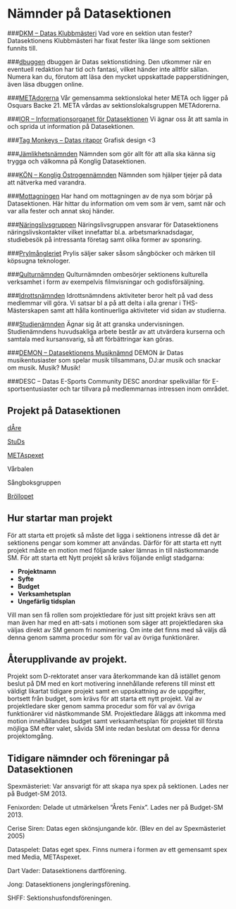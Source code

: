 # Nämnder på Datasektionen

###[DKM – Datas Klubbmästeri](/namnder/dkm)
Vad vore en sektion utan fester? Datasektionens Klubbmästeri har fixat fester lika länge som sektionen funnits till.

###[dbuggen](http://dbu.gg)
dbuggen är Datas sektionstidning. Den utkommer när en eventuell redaktion har tid och fantasi, vilket händer inte alltför sällan. Numera kan du, förutom att läsa den mycket uppskattade papperstidningen, även läsa dbuggen online.

###[METAdorerna](/namnder/metadorerna)
Vår gemensamma sektionslokal heter META och ligger på Osquars Backe 21. META vårdas av sektionslokalsgruppen METAdorerna.

###[IOR – Informationsorganet för Datasektionen](/namnder/informationsorganet)
Vi ägnar oss åt att samla in och sprida ut information på Datasektionen.

###[Tag Monkeys – Datas ritapor](/namnder/tag-monkeys)
Grafisk design <3

###[Jämlikhetsnämnden](/namnder/jamlikhetsnamnden)
Nämnden som gör allt för att alla ska känna sig trygga och välkomna på Konglig Datasektionen.

###[KÖN – Konglig Östrogennämnden](/namnder/konglig-ostrogennamnden)
Nämnden som hjälper tjejer på data att nätverka med varandra.

###[Mottagningen](/namnder/mottagningen)
Har hand om mottagningen av de nya som börjar på Datasektionen. Här hittar du information om vem som är vem, samt när och var alla fester och annat skoj händer.

###[Näringslivsgruppen](/namnder/naringslivsgruppen)
Näringslivsgruppen ansvarar för Datasektionens näringslivskontakter vilket innefattar bl.a. arbetsmarknadsdagar, studiebesök på intressanta företag samt olika former av sponsring.

###[Prylmångleriet](/namnder/prylmangleriet)
Prylis säljer saker såsom sångböcker och märken till köpsugna teknologer.

###[Qulturnämnden](/namnder/qulturnamnden)
Qulturnämnden ombesörjer sektionens kulturella verksamhet i form av exempelvis filmvisningar och godisförsäljning.

###[Idrottsnämnden](/namnder/idrottsnamnden)
Idrottsnämndens aktiviteter beror helt på vad dess medlemmar vill göra.
Vi satsar bl a på att delta i alla grenar i THS-Mästerskapen samt att
hålla kontinuerliga aktiviteter vid sidan av studierna.

###[Studienämnden](/namnder/studienamnden)
Ägnar sig åt att granska undervisningen. Studienämndens huvudsakliga arbete består av att utvärdera kurserna och samtala med kursansvarig, så att förbättringar kan göras.

###[DEMON – Datasektionens Musiknämnd](/namnder/datasektionens-musiknamnd)
DEMON är Datas musikentusiaster som spelar musik tillsammans, DJ:ar musik och snackar om musik. Musik? Musik!

###DESC – Datas E-Sports Community
DESC anordnar spelkvällar för E-sportsentusiaster och tar tillvara på medlemmarnas intressen inom området.

## Projekt på Datasektionen

[dÅre](http://dåre.se)

[StuDs](https://studieresan.se)

[METAspexet](http://metaspexet.se)

Vårbalen

Sångboksgruppen

[Bröllopet](https://www.facebook.com/brollopet2017)

## Hur startar man projekt
För att starta ett projetk så måste det ligga i sektionens intresse då det är sektionens pengar som kommer att användas.
Därför för att starta ett nytt projekt måste en motion med följande saker lämnas in till nästkommande SM.
För att starta ett Nytt projekt så krävs följande enligt stadgarna:
- **Projektnamn**
- **Syfte**
- **Budget**
- **Verksamhetsplan**
- **Ungefärlig tidsplan**

Vill man sen få rollen som projektledare för just sitt projekt krävs sen att man även har med en att-sats i motionen som säger att projektledaren ska väljas direkt av SM genom fri nominering. Om inte det finns med så väljs då denna genom samma procedur som för val av övriga funktionärer. 

## Återupplivande av projekt. 
Projekt som D-rektoratet anser vara återkommande kan då istället genom beslut på DM med en kort motivering innehållande referens till minst ett väldigt likartat tidigare projekt samt en uppskattning av de uppgifter, bortsett från budget, som krävs för att starta ett nytt projekt. Val av projektledare sker genom samma procedur som för val av övriga funktionärer vid nästkommande SM. Projektledare åläggs att inkomma med motion innehållandes budget samt verksamhetsplan för projektet till första möjliga SM efter valet, såvida SM inte redan beslutat om dessa för denna projektomgång.


## Tidigare nämnder och föreningar på Datasektionen

Spexmästeriet: Var ansvarigt för att skapa nya spex på sektionen. Lades ner på Budget-SM 2013.

Fenixorden: Delade ut utmärkelsen “Årets Fenix”. Lades ner på Budget-SM 2013.

Cerise Siren: Datas egen skönsjungande kör. (Blev en del av Spexmästeriet 2005)

Dataspelet: Datas eget spex. Finns numera i formen av ett gemensamt spex med Media, METAspexet.

Dart Vader: Datasektionens dartförening.

Jong: Datasektionens jongleringsförening.

SHFF: Sektionshusfondsföreningen.
